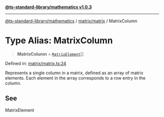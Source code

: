 [**@ts-standard-library/mathematics v1.0.3**](../../../README.md)

***

[@ts-standard-library/mathematics](../../../README.md) / [matrix/matrix](../README.md) / MatrixColumn

# Type Alias: MatrixColumn

> **MatrixColumn** = [`MatrixElement`](MatrixElement.md)[]

Defined in: [matrix/matrix.ts:24](https://github.com/gabaudette/ts-stdlib/blob/be448e6a9d9c20c6c2f27f6550ce4e65fc8c9b89/packages/mathematics/src/matrix/matrix.ts#L24)

Represents a single column in a matrix, defined as an array of matrix elements.
Each element in the array corresponds to a row entry in the column.

## See

MatrixElement
